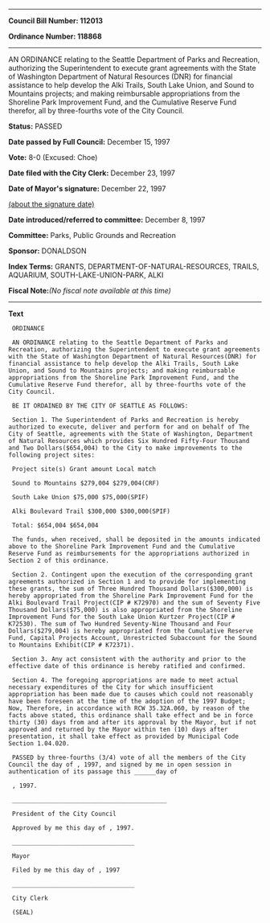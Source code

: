 

********

**Council Bill Number: 112013**
   
**Ordinance Number: 118868**
********

 AN ORDINANCE relating to the Seattle Department of Parks and Recreation, authorizing the Superintendent to execute grant agreements with the State of Washington Department of Natural Resources (DNR) for financial assistance to help develop the Alki Trails, South Lake Union, and Sound to Mountains projects; and making reimbursable appropriations from the Shoreline Park Improvement Fund, and the Cumulative Reserve Fund therefor, all by three-fourths vote of the City Council.

**Status:** PASSED
   
**Date passed by Full Council:** December 15, 1997
   
**Vote:** 8-0 (Excused: Choe)
   
**Date filed with the City Clerk:** December 23, 1997
   
**Date of Mayor's signature:** December 22, 1997
   
[(about the signature date)](/~public/approvaldate.htm)
   
   
   
**Date introduced/referred to committee:** December 8, 1997
   
**Committee:** Parks, Public Grounds and Recreation
   
**Sponsor:** DONALDSON
   
   
**Index Terms:** GRANTS, DEPARTMENT-OF-NATURAL-RESOURCES, TRAILS, AQUARIUM, SOUTH-LAKE-UNION-PARK, ALKI

**Fiscal Note:**_(No fiscal note available at this time)_

********

**Text**
   
```
 ORDINANCE

 AN ORDINANCE relating to the Seattle Department of Parks and Recreation, authorizing the Superintendent to execute grant agreements with the State of Washington Department of Natural Resources(DNR) for financial assistance to help develop the Alki Trails, South Lake Union, and Sound to Mountains projects; and making reimbursable appropriations from the Shoreline Park Improvement Fund, and the Cumulative Reserve Fund therefor, all by three-fourths vote of the City Council.

 BE IT ORDAINED BY THE CITY OF SEATTLE AS FOLLOWS:

 Section 1. The Superintendent of Parks and Recreation is hereby authorized to execute, deliver and perform for and on behalf of The City of Seattle, agreements with the State of Washington, Department of Natural Resources which provides Six Hundred Fifty-Four Thousand and Two Dollars($654,004) to the City to make improvements to the following project sites:

 Project site(s) Grant amount Local match

 Sound to Mountains $279,004 $279,004(CRF)

 South Lake Union $75,000 $75,000(SPIF)

 Alki Boulevard Trail $300,000 $300,000(SPIF)

 Total: $654,004 $654,004

 The funds, when received, shall be deposited in the amounts indicated above to the Shoreline Park Improvement Fund and the Cumulative Reserve Fund as reimbursements for the appropriations authorized in Section 2 of this ordinance.

 Section 2. Contingent upon the execution of the corresponding grant agreements authorized in Section 1 and to provide for implementing these grants, the sum of Three Hundred Thousand Dollars($300,000) is hereby appropriated from the Shoreline Park Improvement Fund for the Alki Boulevard Trail Project(CIP # K72970) and the sum of Seventy Five Thousand Dollars($75,000) is also appropriated from the Shoreline Improvement Fund for the South Lake Union Kurtzer Project(CIP # K72530). The sum of Two Hundred Seventy-Nine Thousand and Four Dollars($279,004) is hereby appropriated from the Cumulative Reserve Fund, Capital Projects Account, Unrestricted Subaccount for the Sound to Mountains Exhibit(CIP # K72371).

 Section 3. Any act consistent with the authority and prior to the effective date of this ordinance is hereby ratified and confirmed.

 Section 4. The foregoing appropriations are made to meet actual necessary expenditures of the City for which insufficient appropriation has been made due to causes which could not reasonably have been foreseen at the time of the adoption of the 1997 Budget; Now, Therefore, in accordance with RCW 35.32A.060, by reason of the facts above stated, this ordinance shall take effect and be in force thirty (30) days from and after its approval by the Mayor, but if not approved and returned by the Mayor within ten (10) days after presentation, it shall take effect as provided by Municipal Code Section 1.04.020.

 PASSED by three-fourths (3/4) vote of all the members of the City Council the day of , 1997, and signed by me in open session in authentication of its passage this ______day of

 , 1997.

 ___________________________________________

 President of the City Council

 Approved by me this day of , 1997.

 __________________________________

 Mayor

 Filed by me this day of , 1997

 __________________________________

 City Clerk

 (SEAL)

```
